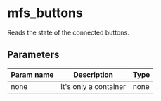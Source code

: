 mfs_buttons
===========

Reads the state of the connected buttons.

Parameters
----------

| Param name | Description | Type     |
 ------------|-------------|----------
|none| It's only a container| none|
